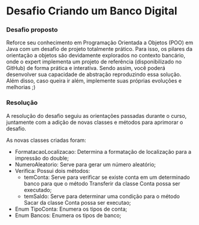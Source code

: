 # Desafio Criando um Banco Digital

### Desafio proposto

Reforce seu conhecimento em Programação Orientada a Objetos (POO) em Java com um desafio de projeto totalmente prático. Para isso, os pilares da orientação a objetos são devidamente explorados no contexto bancário, onde o expert implementa um projeto de referência (disponibilizado no GitHub) de forma prática e interativa. Sendo assim, você poderá desenvolver sua capacidade de abstração reproduzindo essa solução. Além disso, caso queira ir além, implemente suas próprias evoluções e melhorias ;)

### Resolução

A resolução do desafio seguiu as orientações passadas durante o curso, juntamente com a adição de novas classes e métodos para aprimorar o desafio. 

As novas classes criadas foram:
- FormatacaoLocalizacao: Determina a formatação de localização para a impressão do double;
- NumeroAleatorio: Serve para gerar um número aleatório;
- Verifica: Possui dois métodos: 
    - temConta: Serve para verificar se existe conta em um determinado banco para que o método Transferir da classe Conta possa ser executado;
    - temSaldo: Serve para determinar uma condição para o método Sacar da classe Conta possa ser executao;
- Enum TipoConta: Enumera os tipos de conta;
- Enum Bancos: Enumera os tipos de banco;

